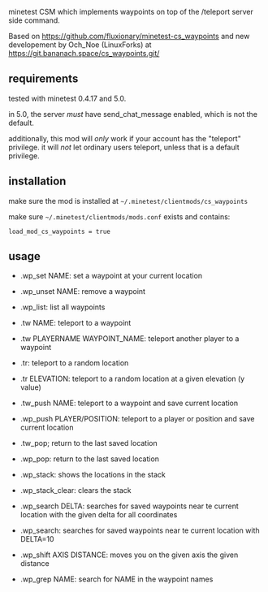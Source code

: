 minetest CSM which implements waypoints on top of the /teleport server side command.

Based on https://github.com/fluxionary/minetest-cs_waypoints
and new developement by Och_Noe (LinuxForks) at
https://git.bananach.space/cs_waypoints.git/

requirements
------------

tested with minetest 0.4.17 and 5.0.

in 5.0, the server *must* have send_chat_message enabled, which is not the default.

additionally, this mod will *only* work if your account has the "teleport" privilege.
it will *not* let ordinary users teleport, unless that is a default privilege.

installation
------------

make sure the mod is installed at `~/.minetest/clientmods/cs_waypoints`

make sure `~/.minetest/clientmods/mods.conf` exists and contains:

```
load_mod_cs_waypoints = true
```

usage
-----

* .wp_set NAME: set a waypoint at your current location
* .wp_unset NAME: remove a waypoint
* .wp_list: list all waypoints
* .tw NAME: teleport to a waypoint
* .tw PLAYERNAME WAYPOINT_NAME: teleport another player to a waypoint
* .tr: teleport to a random location
* .tr ELEVATION: teleport to a random location at a given elevation (y value)

* .tw_push NAME: teleport to a waypoint and save current location
* .wp_push PLAYER/POSITION: teleport to a player or position and save current location

* .tw_pop; return to the last saved location
* .wp_pop: return to the last saved location

* .wp_stack: shows the locations in the stack

* .wp_stack_clear: clears the stack

* .wp_search DELTA: searches for saved waypoints near te current location with the given delta for all coordinates
* .wp_search: searches for saved waypoints near te current location with DELTA=10
    
* .wp_shift AXIS DISTANCE: moves you on the given axis the given distance

* .wp_grep NAME:  search for NAME in the waypoint names
